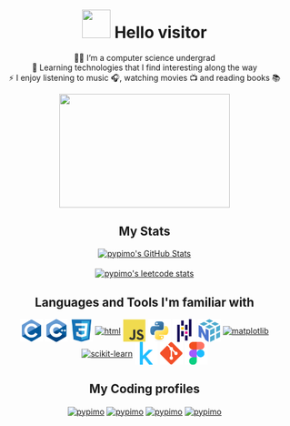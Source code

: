 <h1 align="center"> <img width="50" height="50" src="https://github.com/user-attachments/assets/cae300e5-f981-44b5-8fe1-28b5f741c50b">
  Hello visitor 

</h1> 
<div align='right'>
  
</div>
<div align='center'>
  
  


👩‍💻 I’m a computer science undergrad <br>
🌱 Learning technologies that I find interesting along the way <br>
⚡ I enjoy listening to music 🎧, watching movies 📺 and reading books 📚
</div>

<div align="center">
<img align="center" width="300" height="200" src="https://github.com/pypimo/pypimo/assets/60395555/39069d52-45fe-4222-9a54-dacb5cb6c353">
</div>

<h2 align="center">My Stats</h2>
<div align="center">
  <a href="https://github.com/pypimo" align="left">
    <img src="https://github-readme-streak-stats.herokuapp.com/?user=pypimo&theme=omni&hide_border=true" alt="pypimo's GitHub Stats" height="200"/>
  </a>
  <br>
  <br>
  <a href="https://leetcode.com/u/pypimo/" align="left">
    <img align="center" src="https://leetcard.jacoblin.cool/pypimo?theme=catppuccinMocha" alt="pypimo's leetcode stats" height="200" />
  </a>
</div>

<h2 align="center"> Languages and Tools I'm familiar with</h2>
<p align="center">
  <a href="https://www.cprogramming.com/" target="_blank"> <img align="center"src="https://raw.githubusercontent.com/devicons/devicon/master/icons/c/c-original.svg" alt="c" width="40" height="40"/></a>
  <a href="https://www.w3schools.com/cpp/" target="_blank" > <img align="center"src="https://raw.githubusercontent.com/devicons/devicon/master/icons/cplusplus/cplusplus-original.svg" alt="cplusplus" width="40" height="40"/></a> 
  <a href="https://www.w3schools.com/css/" target="_blank"> <img align="center"src="https://raw.githubusercontent.com/devicons/devicon/master/icons/css3/css3-original.svg" alt="css3" width="40" height="40"/></a> 
  <a href="https://developer.mozilla.org/en-US/docs/Web/HTML" target="_blank"> <img align="center"src="https://upload.wikimedia.org/wikipedia/commons/3/38/HTML5_Badge.svg" alt="html" width="40" height="40"/></a> 
  <a href="https://developer.mozilla.org/en-US/docs/Web/JavaScript" target="_blank"> <img align="center"src="https://raw.githubusercontent.com/devicons/devicon/master/icons/javascript/javascript-original.svg" alt="javascript" width="40" height="40"/></a> 
  <a href="https://www.python.org/" target="_blank"> <img align="center"src="https://raw.githubusercontent.com/devicons/devicon/master/icons/python/python-original.svg" alt="python" width="40" height="40"/></a>
  <a href="https://pandas.pydata.org/docs/" target="_blank"> <img align="center"src="https://raw.githubusercontent.com/devicons/devicon/master/icons/pandas/pandas-original.svg" alt="pandas" width="40" height="40"/></a>
  <a href="https://numpy.org/doc/" target="_blank"> <img align="center"src="https://raw.githubusercontent.com/devicons/devicon/master/icons/numpy/numpy-original.svg" alt="numpy" width="40" height="40"/></a>
  <a href="https://www.matplotlib.com/" target="_blank"> <img align="center"src="https://upload.wikimedia.org/wikipedia/commons/8/84/Matplotlib_icon.svg" alt="matplotlib" width="40" height="40"/></a>
  <a href="https://scikit-learn.org/stable/" target="blank"> <img align="center"src="https://upload.wikimedia.org/wikipedia/commons/0/05/Scikit_learn_logo_small.svg"  alt="scikit-learn" width="40" height="40"/></a>
  <a href="https://www.kaggle.com/" target="blank"><img align="center"src="https://raw.githubusercontent.com/devicons/devicon/master/icons/kaggle/kaggle-original.svg" alt="kaggle" width="40" height="40"/></a>  
  <a href="https://git-scm.com/doc" target="blank"><img align="center" src="https://raw.githubusercontent.com/devicons/devicon/master/icons/git/git-original.svg" alt="git" width="40" height="40"/></a>
  <a href="https://help.figma.com/hc/en-us" target="blank"><img align="center" src="https://raw.githubusercontent.com/devicons/devicon/master/icons/figma/figma-original.svg" alt="figma" width="40" height="40"/></a>
</p>

<h2 align="center"> My Coding profiles </h2>
<p align="center">
  <a href="https://www.leetcode.com/pypimo" target="blank"><img align="center" src="https://raw.githubusercontent.com/rahuldkjain/github-profile-readme-generator/master/src/images/icons/Social/leet-code.svg" alt="pypimo" height="30" width="40" /></a>
  <a href="https://www.codechef.com/users/pypimo" target="blank"><img align="center" alt="pypimo" height="40" width="40" src="https://user-images.githubusercontent.com/112865144/208242156-4db8653b-0464-43ce-a54e-08f701b64b73.png" /></a>
  <a href="https://codeforces.com/profile/pypimo" target="blank"><img align="center"  height="40" width="40"  src="https://raw.githubusercontent.com/rahuldkjain/github-profile-readme-generator/master/src/images/icons/Social/codeforces.svg" alt="pypimo" height="40" width="40" /></a>
 <a href="https://www.hackerrank.com/pypimo" target="blank"><img align="center" src="https://cdn4.iconfinder.com/data/icons/logos-and-brands/512/160_Hackerrank_logo_logos-512.png" alt="pypimo" height="40" width="40" /></a>
</p>
